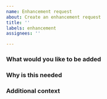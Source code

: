 ```yaml
---
name: Enhancement request
about: Create an enhancement request
title: ''
labels: enhancement
assignees: ''

---
```


<!--
Please use this template for submitting enhancement requests 
-->

### What would you like to be added


### Why is this needed


### Additional context
